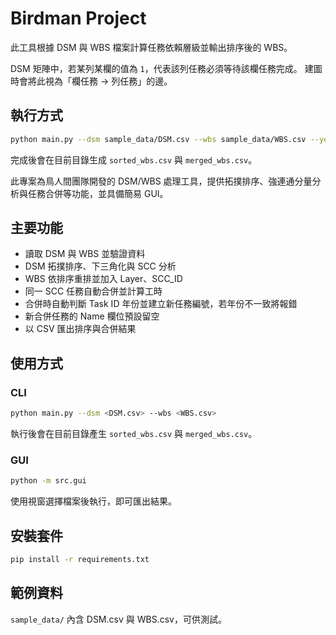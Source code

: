 # Birdman Project


此工具根據 DSM 與 WBS 檔案計算任務依賴層級並輸出排序後的 WBS。

DSM 矩陣中，若某列某欄的值為 `1`，代表該列任務必須等待該欄任務完成。
建圖時會將此視為「欄任務 -> 列任務」的邊。

## 執行方式

```bash
python main.py --dsm sample_data/DSM.csv --wbs sample_data/WBS.csv --year 25
```


完成後會在目前目錄生成 `sorted_wbs.csv` 與 `merged_wbs.csv`。

此專案為鳥人間團隊開發的 DSM/WBS 處理工具，提供拓撲排序、強連通分量分析與任務合併等功能，並具備簡易 GUI。

## 主要功能

- 讀取 DSM 與 WBS 並驗證資料
- DSM 拓撲排序、下三角化與 SCC 分析
- WBS 依排序重排並加入 Layer、SCC_ID
- 同一 SCC 任務自動合併並計算工時
- 合併時自動判斷 Task ID 年份並建立新任務編號，若年份不一致將報錯
- 新合併任務的 Name 欄位預設留空
- 以 CSV 匯出排序與合併結果

## 使用方式

### CLI

```bash
python main.py --dsm <DSM.csv> --wbs <WBS.csv>
```

執行後會在目前目錄產生 `sorted_wbs.csv` 與 `merged_wbs.csv`。

### GUI

```bash
python -m src.gui
```

使用視窗選擇檔案後執行，即可匯出結果。

## 安裝套件

```bash
pip install -r requirements.txt
```

## 範例資料

`sample_data/` 內含 DSM.csv 與 WBS.csv，可供測試。

